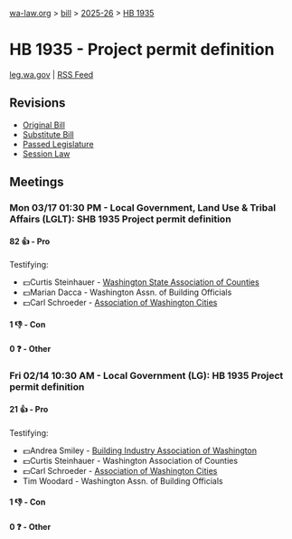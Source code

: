 [wa-law.org](/) > [bill](/bill/) > [2025-26](/bill/2025-26/) > [HB 1935](/bill/2025-26/hb/1935/)

# HB 1935 - Project permit definition
[leg.wa.gov](https://app.leg.wa.gov/billsummary?BillNumber=1935&Year=2025&Initiative=false) | [RSS Feed](./rss.xml)

## Revisions
* [Original Bill](1/)
* [Substitute Bill](S/)
* [Passed Legislature](S.PL/)
* [Session Law](S.SL/)

## Meetings
### Mon 03/17 01:30 PM - Local Government, Land Use & Tribal Affairs (LGLT): SHB 1935 Project permit definition
#### 82 👍 - Pro
Testifying:
* 💵Curtis Steinhauer - [Washington State Association of Counties](/org/washington_state_association_of_counties/)
* 💵Marian Dacca - Washington Assn. of Building Officials
* 💵Carl Schroeder - [Association of Washington Cities](/org/association_of_washington_cities/)

#### 1 👎 - Con

#### 0 ❓ - Other

### Fri 02/14 10:30 AM - Local Government (LG): HB 1935 Project permit definition
#### 21 👍 - Pro
Testifying:
* 💵Andrea Smiley - [Building Industry Association of Washington](/org/building_industry_association_of_washington/)
* 💵Curtis Steinhauer - Washington Association of Counties
* 💵Carl Schroeder - [Association of Washington Cities](/org/association_of_washington_cities/)
* Tim Woodard - Washington Assn. of Building Officials

#### 1 👎 - Con

#### 0 ❓ - Other

